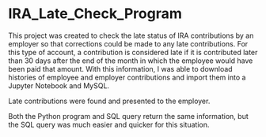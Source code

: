# IRA_Late_Check_Program

This project was created to check the late status of IRA contributions by an employer so that corrections could be made to any late contributions. For this type of account, a contribution is considered late if it is contributed later than 30 days after the end of the month in which the employee would have been paid that amount. With this information, I was able to download histories of employee and employer contributions and import them into a Jupyter Notebook and MySQL.

Late contributions were found and presented to the employer.

Both the Python program and SQL query return the same information, but the SQL query was much easier and quicker for this situation.
